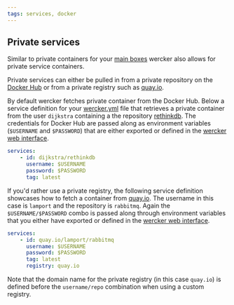 ```yaml
---
tags: services, docker
---
```


## Private services

Similar to private containers for your
[main boxes](/docs/containers/private-containers.html) wercker also
allows for private service containers.

Private services can either be pulled in from a private repository
on the [Docker Hub](/docs/containers/dockerhub.html) or from a
private registry such as [quay.io](http://quay.io).

By default wercker fetches private container from the Docker Hub.
Below a service definition for your [wercker.yml](/docs/wercker-yml/creating-a-yml.html)
file that retrieves a private container from the user `dijkstra` containing a the repository
[rethinkdb](http://rethinkdb.org). The credentials for Docker Hub are
passed along as environment variables
(`$USERNAME` and `$PASSWORD`) that are either exported or defined in
the [wercker web interface](/learn/pipelines/using-env-vars.html).


```yaml
services:
    - id: dijkstra/rethinkdb
      username: $USERNAME
      password: $PASSWORD
      tag: latest
```


If you'd rather use a private registry, the following service definition
showcases how to fetch a container from [quay.io](http://quay.io).
The username in this case is `lamport` and the repository is `rabbitmq`.
Again the `$USERNAME/$PASSWORD` combo is passed along through environment variables
that you either have exported or defined in the
[wercker web interface](/learn/pipelines/using-env-vars.html).

```yaml
services:
    - id: quay.io/lamport/rabbitmq
      username: $USERNAME
      password: $PASSWORD
      tag: latest
      registry: quay.io
```

Note that the domain name for the private registry (in this case `quay.io`)
is defined before the `username/repo` combination when using a custom registry.
